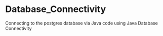 # Database_Connectivity
Connecting to the postgres database via Java code using Java Database Connectivity
